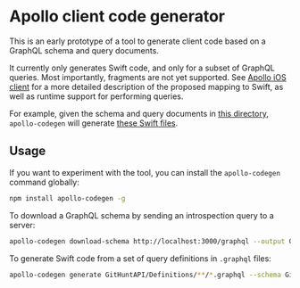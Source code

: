 # Apollo client code generator

This is an early prototype of a tool to generate client code based on a GraphQL schema and query documents.

It currently only generates Swift code, and only for a subset of GraphQL queries. Most importantly, fragments are not yet supported. See [Apollo iOS client](https://github.com/apollostack/apollo-ios) for a more detailed description of the proposed mapping to Swift, as well as runtime support for performing queries.

For example, given the schema and query documents in [this directory](https://github.com/apollostack/apollo-codegen/tree/master/test/starwars), `apollo-codegen` will generate [these Swift files](https://github.com/apollostack/apollo-codegen/tree/master/test/swift/expectedOutput).

## Usage

If you want to experiment with the tool, you can install the `apollo-codegen` command globally:

```sh
npm install apollo-codegen -g
```

To download a GraphQL schema by sending an introspection query to a server:

```sh
apollo-codegen download-schema http://localhost:3000/graphql --output GitHuntAPI/Definitions/schema.json
```

To generate Swift code from a set of query definitions in `.graphql` files:

```sh
apollo-codegen generate GitHuntAPI/Definitions/**/*.graphql --schema GitHuntAPI/Definitions/schema.json --output GitHuntAPI/Generated
```

